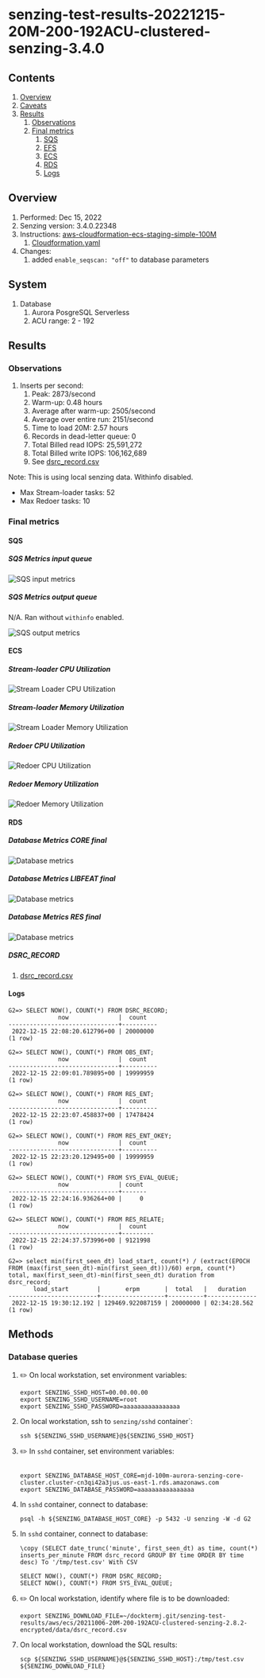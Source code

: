 # senzing-test-results-20221215-20M-200-192ACU-clustered-senzing-3.4.0

## Contents

1. [Overview](#overview)
1. [Caveats](#caveats)
1. [Results](#results)
    1. [Observations](#observations)
    1. [Final metrics](#final-metrics)
        1. [SQS](#sqs)
        1. [EFS](#efs)
        1. [ECS](#ecs)
        1. [RDS](#rds)
        1. [Logs](#logs)

## Overview

1. Performed: Dec 15, 2022
2. Senzing version: 3.4.0.22348
3. Instructions:
   [aws-cloudformation-ecs-staging-simple-100M](https://github.com/Senzing/aws-cloudformation-ecs/tree/main/cloudformation/aws-cloudformation-ecs-staging-simple-100M)
    1. [Cloudformation.yaml]()
4. Changes:
    1. added `enable_seqscan: "off"` to database parameters


## System

1. Database
    1. Aurora PosgreSQL Serverless
    1. ACU range: 2 - 192

## Results

### Observations

1. Inserts per second:
    1. Peak: 2873/second
    1. Warm-up: 0.48 hours
    1. Average after warm-up: 2505/second
    1. Average over entire run: 2151/second
    1. Time to load 20M: 2.57 hours
    1. Records in dead-letter queue: 0
    1. Total Billed read IOPS:    25,591,272
    1. Total Billed write IOPS:  106,162,689
    1. See [dsrc_record.csv](data/dsrc_record.csv)

Note:  This is using local senzing data.  Withinfo disabled.

- Max Stream-loader tasks: 52
- Max Redoer tasks: 10

### Final metrics

#### SQS

##### SQS Metrics input queue

![SQS input metrics](images/sqs-input-metrics.png "SQS input metrics")

##### SQS Metrics output queue

N/A.  Ran without `withinfo` enabled.

![SQS output metrics](images/sqs-output-metrics.png "SQS output metrics")

#### ECS

##### Stream-loader CPU Utilization

![Stream Loader CPU Utilization](images/stream-loader-CPU-Utilization.png "Stream-loader CPU Utilization")

##### Stream-loader Memory Utilization

![Stream Loader Memory Utilization](images/stream-loader-Memory-Utilization.png "Stream-loader Memory Utilization")

##### Redoer CPU Utilization

![Redoer CPU Utilization](images/redoer-CPU-Utilization.png "Redoer CPU Utilization")

##### Redoer Memory Utilization

![Redoer Memory Utilization](images/redoer-Memory-Utilization.png "Redoer Memory Utilization")

#### RDS

##### Database Metrics CORE final

![Database metrics](images/database-metrics-core.png "Database metrics")

##### Database Metrics LIBFEAT final

![Database metrics](images/database-metrics-libfeat.png "Database metrics")

##### Database Metrics RES final

![Database metrics](images/database-metrics-res.png "Database metrics")

##### DSRC_RECORD

1. [dsrc_record.csv](data/dsrc_record.csv)

#### Logs

```
G2=> SELECT NOW(), COUNT(*) FROM DSRC_RECORD;
              now              |  count
-------------------------------+----------
 2022-12-15 22:08:20.612796+00 | 20000000
(1 row)

G2=> SELECT NOW(), COUNT(*) FROM OBS_ENT;
              now              |  count
-------------------------------+----------
 2022-12-15 22:09:01.789895+00 | 19999959
(1 row)

G2=> SELECT NOW(), COUNT(*) FROM RES_ENT;
              now              |  count
-------------------------------+----------
 2022-12-15 22:23:07.458837+00 | 17478424
(1 row)

G2=> SELECT NOW(), COUNT(*) FROM RES_ENT_OKEY;
              now              |  count
-------------------------------+----------
 2022-12-15 22:23:20.129495+00 | 19999959
(1 row)

G2=> SELECT NOW(), COUNT(*) FROM SYS_EVAL_QUEUE;
              now              | count
-------------------------------+-------
 2022-12-15 22:24:16.936264+00 |     0
(1 row)

G2=> SELECT NOW(), COUNT(*) FROM RES_RELATE;
              now              |  count
-------------------------------+---------
 2022-12-15 22:24:37.573996+00 | 9121998
(1 row)

G2=> select min(first_seen_dt) load_start, count(*) / (extract(EPOCH FROM (max(first_seen_dt)-min(first_seen_dt)))/60) erpm, count(*) total, max(first_seen_dt)-min(first_seen_dt) duration from dsrc_record;
       load_start        |       erpm       |  total   |   duration
-------------------------+------------------+----------+--------------
 2022-12-15 19:30:12.192 | 129469.922087159 | 20000000 | 02:34:28.562
(1 row)

```

## Methods

### Database queries

1. :pencil2: On local workstation, set environment variables:

    ```console
    export SENZING_SSHD_HOST=00.00.00.00
    export SENZING_SSHD_USERNAME=root
    export SENZING_SSHD_PASSWORD=aaaaaaaaaaaaaaaa
    ```

1. On local workstation, ssh to `senzing/sshd` container`:

    ```console
    ssh ${SENZING_SSHD_USERNAME}@${SENZING_SSHD_HOST}
    ```

1. :pencil2: In `sshd` container, set environment variables:

    ```console

    export SENZING_DATABASE_HOST_CORE=mjd-100m-aurora-senzing-core-cluster.cluster-cn3qi42a3jus.us-east-1.rds.amazonaws.com
    export SENZING_DATABASE_PASSWORD=aaaaaaaaaaaaaaaa
    ```

1. In `sshd` container, connect to database:

    ```console
    psql -h ${SENZING_DATABASE_HOST_CORE} -p 5432 -U senzing -W -d G2
    ```

1. In `sshd` container, connect to database:

    ```console
    \copy (SELECT date_trunc('minute', first_seen_dt) as time, count(*) inserts_per_minute FROM dsrc_record GROUP BY time ORDER BY time desc) To '/tmp/test.csv' With CSV

    SELECT NOW(), COUNT(*) FROM DSRC_RECORD;
    SELECT NOW(), COUNT(*) FROM SYS_EVAL_QUEUE;
    ```

1. :pencil2: On local workstation, identify where file is to be downloaded:

    ```console
    export SENZING_DOWNLOAD_FILE=~/docktermj.git/senzing-test-results/aws/ecs/20211006-20M-200-192ACU-clustered-senzing-2.8.2-encrypted/data/dsrc_record.csv
    ```

1. On local workstation, download the SQL results:

    ```console
    scp ${SENZING_SSHD_USERNAME}@${SENZING_SSHD_HOST}:/tmp/test.csv ${SENZING_DOWNLOAD_FILE}
    ```
